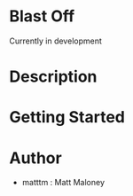 # Blast Off
Currently in development
# Description
# Getting Started
# Author
- matttm : Matt Maloney
